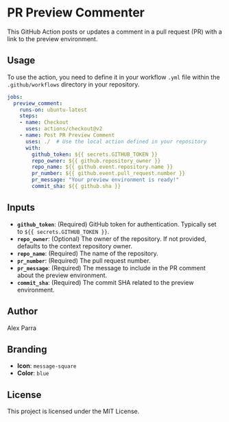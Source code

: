  # PR Preview Commenter

This GitHub Action posts or updates a comment in a pull request (PR) with a link to the preview environment. 

## Usage

To use the action, you need to define it in your workflow `.yml` file within the `.github/workflows` directory in your repository.

```yaml
jobs:
  preview_comment:
    runs-on: ubuntu-latest
    steps:
    - name: Checkout
      uses: actions/checkout@v2
    - name: Post PR Preview Comment
      uses: ./  # Use the local action defined in your repository
      with:
        github_token: ${{ secrets.GITHUB_TOKEN }}
        repo_owner: ${{ github.repository_owner }}
        repo_name: ${{ github.event.repository.name }}
        pr_number: ${{ github.event.pull_request.number }}
        pr_message: "Your preview environment is ready!"
        commit_sha: ${{ github.sha }}
```

## Inputs

- **`github_token`**: (Required) GitHub token for authentication. Typically set to `${{ secrets.GITHUB_TOKEN }}`.
- **`repo_owner`**: (Optional) The owner of the repository. If not provided, defaults to the context repository owner.
- **`repo_name`**: (Required) The name of the repository.
- **`pr_number`**: (Required) The pull request number.
- **`pr_message`**: (Required) The message to include in the PR comment about the preview environment.
- **`commit_sha`**: (Required) The commit SHA related to the preview environment.

## Author

Alex Parra

## Branding

- **Icon**: `message-square`
- **Color**: `blue`

## License

This project is licensed under the MIT License.